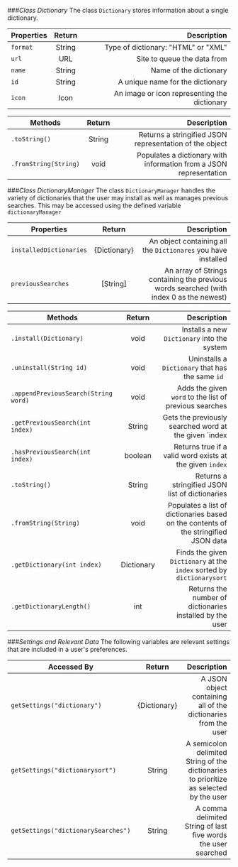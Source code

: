###*Class Dictionary*
The class `Dictionary` stores information about a single dictionary.

| Properties   | Return  | Description                                 |
| ----------   | :-----: | ------------------------------------------: |  
| `format`     | String  | Type of dictionary: "HTML" or "XML"         |
| `url`        | URL     | Site to queue the data from                 | 
| `name  `     | String  | Name of the dictionary                      |
| `id  `       | String  | A unique name for the dictionary            |
| `icon    `   | Icon    | An image or icon representing the dictionary|

| Methods    | Return  | Description                                                       |
| ---------- | :-----: | ----------------------------------------------------------------: |
| `.toString()` | String    | Returns a stringified JSON representation of the object                    |
| `.fromString(String)`   | void    | Populates a dictionary with information from a JSON representation |

###*Class DictionaryManager*
The class `DictionaryManager` handles the variety of dictionaries that the user may install as well as manages previous searches. This may be accessed using the defined variable `dictionaryManager`

| Properties   | Return  | Description                                 |
| ----------   | :-----: | ------------------------------------------: |  
| `installedDictionaries`     | {Dictionary}  | An object containing all the `Dictionares` you have installed       |
| `previousSearches`     | [String]  | An array of Strings containing the previous words searched (with index 0 as the newest) |

| Methods    | Return  | Description                                                       |
| ---------- | :-----: | ----------------------------------------------------------------: |
| `.install(Dictionary)` | void    | Installs a new `Dictionary` into the system                 |
| `.uninstall(String id)` | void    | Uninstalls a `Dictionary` that has the same `id `             |
| `.appendPreviousSearch(String word)` | void    | Adds the given `word` to the list of previous searches             |
| `.getPreviousSearch(int index)` | String    | Gets the previously searched word at the given `index            |
| `.hasPreviousSearch(int index)` | boolean    | Returns true if a valid word exists at the given `index`            |
| `.toString()` | String    | Returns a stringified JSON list of dictionaries          |
| `.fromString(String)` | void    | Populates a list of dictionaries based on the contents of the stringified JSON data       | 
| `.getDictionary(int index)` | Dictionary    | Finds the given `Dictionary` at the `index` sorted by `dictionarysort`        |
| `.getDictionaryLength()` | int    | Returns the number of dictionaries installed by the user        |

###*Settings and Relevant Data*
The following variables are relevant settings that are included in a user's preferences.

| Accessed By    | Return  | Description                                                       |
| ---------- | :-----: | ----------------------------------------------------------------: |
| `getSettings("dictionary")` | {Dictionary}    | A JSON object containing all of the dictionaries from the user             |
| `getSettings("dictionarysort")` | String    | A semicolon delimited String of the dictionaries to prioritize as selected by the user        |
| `getSettings("dictionarySearches")` | String    | A comma delimited String of last five words the user searched        |
